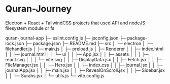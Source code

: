 # Quran-Journey
Electron + React + TailwindCSS projects that used API and nodeJS filesystem module or fs


quran-journal-app
├─ eslint.config.js
├─ jsconfig.json
├─ package-lock.json
├─ package.json
├─ README.md
├─ src
│  └─ electron
│     ├─ filehandler.js
│     ├─ main.js
│     ├─ preload.js
│     ├─ Renderer
│     │  ├─ index.html
│     │  ├─ journal.html
│     │  └─ ui
│     │     ├─ App.jsx
│     │     ├─ assets
│     │     │  ├─ react.svg
│     │     │  └─ vite.svg
│     │     ├─ DisplayData.jsx
│     │     ├─ Fetch.jsx
│     │     ├─ FileManager.jsx
│     │     ├─ Hero.jsx
│     │     ├─ index.css
│     │     ├─ journal.jsx
│     │     ├─ journalApp.jsx
│     │     ├─ main.jsx
│     │     ├─ RevealOnScroll.jsx
│     │     ├─ Sidebar.jsx
│     │     └─ Surahs.jsx
│     └─ utils.js
└─ vite.config.js

```
